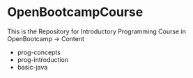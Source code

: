 # OpenBootcampCourse

This is the Repository for Introductory Programming Course in OpenBootcamp
-> Content
  * prog-concepts
  * prog-introduction
  * basic-java